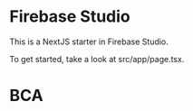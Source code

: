 # Firebase Studio

This is a NextJS starter in Firebase Studio.

To get started, take a look at src/app/page.tsx.
# BCA
